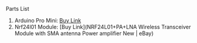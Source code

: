 Parts List

1. Arduino Pro Mini: [Buy Link](https://www.amazon.com/gp/product/B086ZLB5GG/ref=ox_sc_act_title_1?smid=A22PZZC3JNHS9L&psc=1)
2. Nrf24l01 Module: [Buy Link](NRF24L01+PA+LNA Wireless Transceiver Module with SMA antenna Power amplifier New | eBay)

